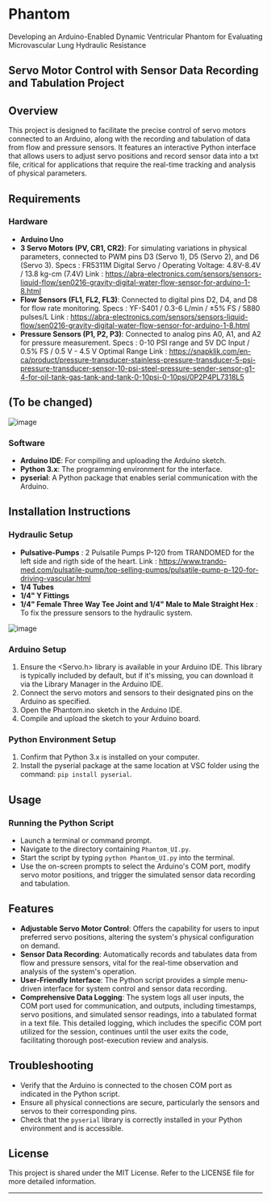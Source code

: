 # Phantom
Developing an Arduino-Enabled Dynamic Ventricular Phantom for Evaluating Microvascular Lung Hydraulic Resistance

## Servo Motor Control with Sensor Data Recording and Tabulation Project

## Overview
This project is designed to facilitate the precise control of servo motors connected to an Arduino, along with the recording and tabulation of data from flow and pressure sensors. It features an interactive Python interface that allows users to adjust servo positions and record sensor data into a txt file, critical for applications that require the real-time tracking and analysis of physical parameters.

## Requirements

### Hardware
- **Arduino Uno**
- **3 Servo Motors (PV, CR1, CR2)**: For simulating variations in physical parameters, connected to PWM pins D3 (Servo 1), D5 (Servo 2), and D6 (Servo 3).
  Specs : FR5311M Digital Servo / Operating Voltage: 4.8V-8.4V / 13.8 kg-cm (7.4V)
  Link : https://abra-electronics.com/sensors/sensors-liquid-flow/sen0216-gravity-digital-water-flow-sensor-for-arduino-1-8.html
- **Flow Sensors (FL1, FL2, FL3)**: Connected to digital pins D2, D4, and D8 for flow rate monitoring.
  Specs : YF-S401 / 0.3-6 L/min / ±5% FS / 5880 pulses/L 
  Link : https://abra-electronics.com/sensors/sensors-liquid-flow/sen0216-gravity-digital-water-flow-sensor-for-arduino-1-8.html
- **Pressure Sensors (P1, P2, P3)**: Connected to analog pins A0, A1, and A2 for pressure measurement.
  Specs : 0-10 PSI range and 5V DC Input / 0.5% FS / 0.5 V - 4.5 V Optimal Range
  Link : https://snapklik.com/en-ca/product/pressure-transducer-stainless-pressure-transducer-5-psi-pressure-transducer-sensor-10-psi-steel-pressure-sender-sensor-g1-4-for-oil-tank-gas-tank-and-tank-0-10psi-0-10psi/0P2P4PL7318L5

## (To be changed)
![image](https://github.com/Fredmichll/Phantom/assets/149977886/30a690c8-44f3-48f7-9bd7-45958f9fdedb)

### Software
- **Arduino IDE**: For compiling and uploading the Arduino sketch.
- **Python 3.x**: The programming environment for the interface.
- **pyserial**: A Python package that enables serial communication with the Arduino.
  
## Installation Instructions

### Hydraulic Setup
- **Pulsative-Pumps** : 2 Pulsatile Pumps P-120 from TRANDOMED for the left side and rigth side of the heart.
  Link : https://www.trando-med.com/pulsatile-pump/top-selling-pumps/pulsatile-pump-p-120-for-driving-vascular.html
- **1/4 Tubes**
- **1/4" Y Fittings**
- **1/4" Female Three Way Tee Joint and 1/4" Male to Male Straight Hex** : To fix the pressure sensors to the hydraulic system.

  
![image](https://github.com/Fredmichll/Phantom/assets/149977886/ca6718d9-69b5-4a1f-8225-fc4590b9d5d3)

### Arduino Setup
1. Ensure the <Servo.h> library is available in your Arduino IDE. This library is typically included by default, but if it's missing, you can download it via the Library Manager in the Arduino IDE.
2. Connect the servo motors and sensors to their designated pins on the Arduino as specified.
3. Open the Phantom.ino sketch in the Arduino IDE.
4. Compile and upload the sketch to your Arduino board.
   
### Python Environment Setup
1. Confirm that Python 3.x is installed on your computer.
2. Install the pyserial package at the same location at VSC folder using the command: `pip install pyserial`.

## Usage

### Running the Python Script
- Launch a terminal or command prompt.
- Navigate to the directory containing `Phantom_UI.py`.
- Start the script by typing `python Phantom_UI.py` into the terminal.
- Use the on-screen prompts to select the Arduino's COM port, modify servo motor positions, and trigger the simulated sensor data recording and tabulation.

## Features
- **Adjustable Servo Motor Control**: Offers the capability for users to input preferred servo positions, altering the system's physical configuration on demand.
- **Sensor Data Recording**: Automatically records and tabulates data from flow and pressure sensors, vital for the real-time observation and analysis of the system's operation.
- **User-Friendly Interface**: The Python script provides a simple menu-driven interface for system control and sensor data recording.
- **Comprehensive Data Logging**: The system logs all user inputs, the COM port used for communication, and outputs, including timestamps, servo positions, and simulated sensor readings, into a tabulated format       in a text file. This detailed logging, which includes the specific COM port utilized for the session, continues until the user exits the code, facilitating thorough post-execution review and analysis.
  
## Troubleshooting
- Verify that the Arduino is connected to the chosen COM port as indicated in the Python script.
- Ensure all physical connections are secure, particularly the sensors and servos to their corresponding pins.
- Check that the `pyserial` library is correctly installed in your Python environment and is accessible.

## License
This project is shared under the MIT License. Refer to the LICENSE file for more detailed information.

---
